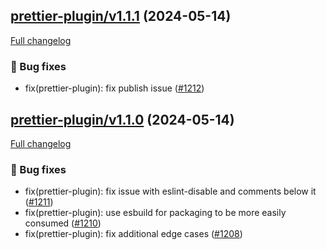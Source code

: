 ## [prettier-plugin/v1.1.1](https://github.com/liferay/liferay-frontend-projects/tree/prettier-plugin/v1.1.1) (2024-05-14)

[Full changelog](https://github.com/liferay/liferay-frontend-projects/compare/prettier-plugin/v1.1.0...prettier-plugin/v1.1.1)

### :wrench: Bug fixes

-   fix(prettier-plugin): fix publish issue ([\#1212](https://github.com/liferay/liferay-frontend-projects/pull/1212))

## [prettier-plugin/v1.1.0](https://github.com/liferay/liferay-frontend-projects/tree/prettier-plugin/v1.1.0) (2024-05-14)

[Full changelog](https://github.com/liferay/liferay-frontend-projects/compare/prettier-plugin/v1.0.0...prettier-plugin/v1.1.0)

### :wrench: Bug fixes

-   fix(prettier-plugin): fix issue with eslint-disable and comments below it ([\#1211](https://github.com/liferay/liferay-frontend-projects/pull/1211))
-   fix(prettier-plugin): use esbuild for packaging to be more easily consumed ([\#1210](https://github.com/liferay/liferay-frontend-projects/pull/1210))
-   fix(prettier-plugin): fix additional edge cases ([\#1208](https://github.com/liferay/liferay-frontend-projects/pull/1208))
